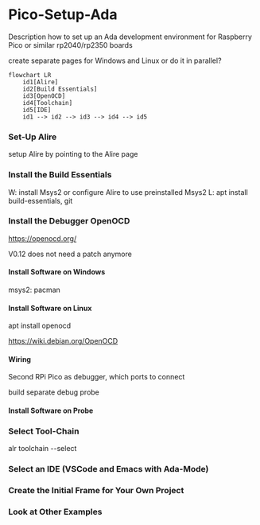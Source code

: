 # Pico-Setup-Ada
Description how to set up an Ada development environment for Raspberry Pico or similar rp2040/rp2350 boards

create separate pages for Windows and Linux or do it in parallel?

```mermaid
flowchart LR
    id1[Alire]
    id2[Build Essentials]
    id3[OpenOCD]
    id4[Toolchain]
    id5[IDE]
    id1 --> id2 --> id3 --> id4 --> id5
```

### Set-Up Alire
setup Alire by pointing to the Alire page

### Install the Build Essentials
W: install Msys2 or configure Alire to use preinstalled Msys2
L: apt install build-essentials, git

### Install the Debugger OpenOCD
https://openocd.org/

V0.12 does not need a patch anymore


#### Install Software on Windows
msys2: pacman

#### Install Software on Linux
apt install openocd

https://wiki.debian.org/OpenOCD


#### Wiring
Second RPi Pico as debugger, which ports to connect

build separate debug probe 

#### Install Software on Probe

### Select Tool-Chain

alr toolchain --select

### Select an IDE (VSCode and Emacs with Ada-Mode)

### Create the Initial Frame for Your Own Project

### Look at Other Examples
